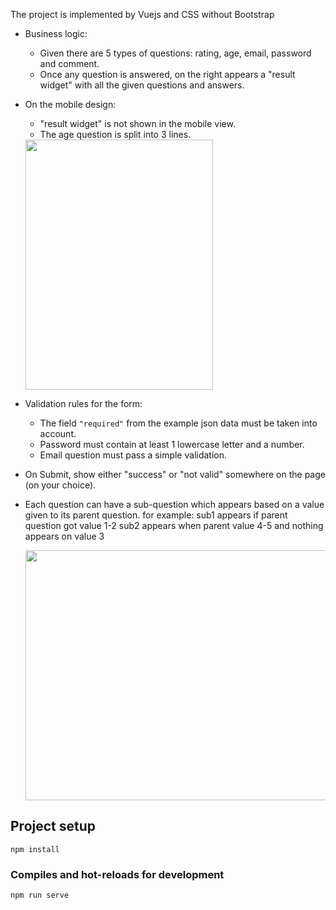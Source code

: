 The project is implemented by Vuejs and CSS without Bootstrap

- Business logic:
   - Given there are 5 types of questions: rating, age, email, password and comment.
   - Once any question is answered, on the right appears a "result widget" with all the given questions and answers.
- On the mobile design:
  - "result widget" is not shown in the mobile view.
  - The age question is split into 3 lines. 
  
   <img src="https://github.com/nassimtaghipour/form-rating/blob/master/public/3.png" width="300" height="400">
 - Validation rules for the form:
   - The field `"required"` from the example json data must be taken into account.
   - Password must contain at least 1 lowercase letter and a number.
   - Email question must pass a simple validation.
 - On Submit, show either "success" or "not valid" somewhere on the page (on your choice).
 - Each question can have a sub-question which appears based on a value given to its parent question.
   for example: sub1 appears if parent question got value 1-2
   sub2 appears when parent value 4-5 and nothing appears on value 3

   
   <img src="https://github.com/nassimtaghipour/form-rating/blob/master/public/2.png" width="500" height="400">
 

## Project setup
```
npm install
```

### Compiles and hot-reloads for development
```
npm run serve
```

